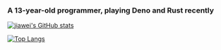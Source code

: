 ### A 13-year-old programmer, playing Deno and Rust recently

[![jiawei's GitHub stats](https://github-readme-stats.vercel.app/api?username=jiawei397&show_icons=true&theme=radical)](https://github.com/jiawei397/github-readme-stats)

[![Top Langs](https://github-readme-stats.vercel.app/api/top-langs/?username=jiawei397)](https://github.com/jiawei397/github-readme-stats)
